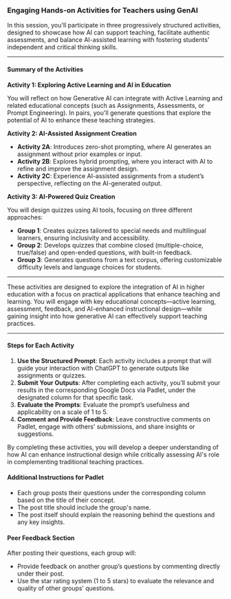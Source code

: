 
### Engaging Hands-on Activities for Teachers using GenAI

In this session, you'll participate in three progressively structured activities, designed to showcase how AI can support teaching, facilitate authentic assessments, and balance AI-assisted learning with fostering students' independent and critical thinking skills.

---

#### Summary of the Activities

**Activity 1: Exploring Active Learning and AI in Education**

You will reflect on how Generative AI can integrate with Active Learning and related educational concepts (such as Assignments, Assessments, or Prompt Engineering). In pairs, you'll generate questions that explore the potential of AI to enhance these teaching strategies.

**Activity 2: AI-Assisted Assignment Creation**

* **Activity 2A**: Introduces zero-shot prompting, where AI generates an assignment without prior examples or input.  
* **Activity 2B**: Explores hybrid prompting, where you interact with AI to refine and improve the assignment design.  
* **Activity 2C**: Experience AI-assisted assignments from a student’s perspective, reflecting on the AI-generated output.

**Activity 3: AI-Powered Quiz Creation**

You will design quizzes using AI tools, focusing on three different approaches:

* **Group 1**: Creates quizzes tailored to special needs and multilingual learners, ensuring inclusivity and accessibility.  
* **Group 2**: Develops quizzes that combine closed (multiple-choice, true/false) and open-ended questions, with built-in feedback.  
* **Group 3**: Generates questions from a text corpus, offering customizable difficulty levels and language choices for students.

---

These activities are designed to explore the integration of AI in higher education with a focus on practical applications that enhance teaching and learning. You will engage with key educational concepts—active learning, assessment, feedback, and AI-enhanced instructional design—while gaining insight into how generative AI can effectively support teaching practices.

---

#### Steps for Each Activity

1. **Use the Structured Prompt**: Each activity includes a prompt that will guide your interaction with ChatGPT to generate outputs like assignments or quizzes.  
2. **Submit Your Outputs**: After completing each activity, you’ll submit your results in the corresponding Google Docs via Padlet, under the designated column for that specific task.  
3. **Evaluate the Prompts**: Evaluate the prompt’s usefulness and applicability on a scale of 1 to 5\.  
4. **Comment and Provide Feedback**: Leave constructive comments on Padlet, engage with others' submissions, and share insights or suggestions.

By completing these activities, you will develop a deeper understanding of how AI can enhance instructional design while critically assessing AI's role in complementing traditional teaching practices.

#### Additional Instructions for Padlet

* Each group posts their questions under the corresponding column based on the title of their concept.  
* The post title should include the group's name.  
* The post itself should explain the reasoning behind the questions and any key insights.

#### Peer Feedback Section

After posting their questions, each group will:

* Provide feedback on another group’s questions by commenting directly under their post.  
* Use the star rating system (1 to 5 stars) to evaluate the relevance and quality of other groups’ questions.